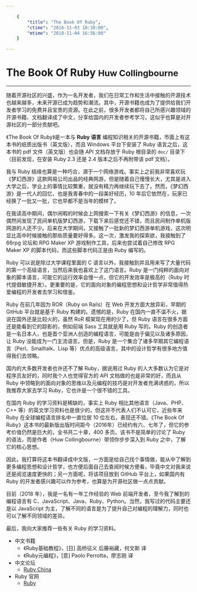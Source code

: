 ```yaml
---

	{
		"title": "The Book Of Ruby",
		"ctime": "2016-11-03 18:30:00",
		"mtime": "2018-11-04 16:56:00"
	}

---
```


# The Book Of Ruby <small class="h5 text-muted">Huw Collingbourne</small>

***

随着开源社区的兴盛，作为一名开发者，我们在日常工作和生活中接触的开源技术也越来越多，未来开源已成为趋势和潮流。其中，开源书籍也成为了提供给我们开发者学习的免费并且宝贵的资源。在此之前，很多开发者都将自己所感兴趣领域的开源书籍、文档翻译成了中文，分享给国内的开发者参考学习，这似乎也算是对开源社区的一部分贡献吧。

《The Book Of Ruby》是一本与 **Ruby 语言** 编程知识相关的开源书籍，市面上有这本书的纸质出版书（英文版），而且 Windows 平台下安装了 Ruby 语言之后，这本书的 pdf 文件（英文版）也会随 API 文档存放于 Ruby 根目录的 `doc/` 目录下（目前发现，在安装 Ruby 2.3 还是 2.4 版本之后不再附带该 pdf 文档）。

我与 Ruby 结缘也算是一种巧合，源于一个网络游戏。事实上之前我非常喜欢玩《梦幻西游》这款网易公司出品的经典网游，但是随着自己慢慢长大，尤其是进入大学之后，学业上的事情比较繁重，就没有精力再继续玩下去了。然而，《梦幻西游》是一代人的回忆，也是我青春中的一段美好经历，10 年后它依然在，玩家已经换了一批又一批，它也早都不是当年的模样了。

在我读高中期间，偶尔闲暇的时候会上网搜索一下有关《梦幻西游》的信息，一次偶然间发现了民间单机版梦幻西游，下载下来后感觉还不错，而且民间制作单机版网游的人还不少。后来在大学期间，又接触了一批新的梦幻西游单机游戏，这次明显比高中时候接触的那些质量要好得多。这一次，激发我的探索欲，我接触到了 66rpg 论坛和 RPG Maker XP 游戏制作工具，后来也尝试着自己修改 RPG Maker XP 的脚本代码，而这些脚本代码正是由 Ruby 编写的。

Ruby 可以说是除过大学课程里面的 C 语言以外，我接触到并且用来写了大量代码的第一个高级语言，当然后来我也喜欢上了这门语言。Ruby 是一门纯粹的面向对象的脚本语言，可能它的运行效率会慢一点，但它的开发效率是极高的（Ruby 时代提倡敏捷开发）。更重要的是，它的面向对象的编程思想和设计哲学非常值得热爱编程的开发者去学习和借鉴。

Ruby 在前几年因为 ROR（Ruby on Rails）在 Web 开发方面大放异彩，早期的 GitHub 平台就是基于 Ruby 构建的。遗憾的是，Ruby 在国内一直不温不火，据说在国外还是比较火的，虽然 RoR 框架现在用的少了，但 Ruby 语言在很多方面还是能看到它的踪影的，例如前端 Sass 工具就是用 Ruby 写的。Ruby 的创造者是一名日本人，也是首个亚洲人创造的编程语言，可能是由于偏见以及诸多原因，让 Ruby 没能成为一门主流语言。但是，Ruby 是一个集合了诸多早期其它编程语言（Perl、Smalltalk、Lisp 等）优点的高级语言，其中的设计哲学有很多地方值得我们去领略。

国内的大多数开发者也许还不了解 Ruby，据说用过 Ruby 的人大多数认为它是对程序员友好的，同时我个人也觉得官方的 API 文档做的也是非常的好，而且从 Ruby 中领略到的面向对象的思维以及元编程的技巧是对开发者充满诱惑的，所以我推荐大家去学习 Ruby，它也许是一个很不错的工具。

在国内 Ruby 的学习资料是稀缺的，事实上 Ruby 相比其他语言（Java、PHP、C++ 等）的英文学习资料也是很少的，但这并不代表人们不认可它，近些年来 Ruby 在全球编程语言排名中一直位居 10 位左右，表现还不错。《The Book Of Ruby》这本书的最新版出版时间距今（2016年）已经约有六、七年了，但它的参考价值仍然是巨大的，全书共二十章，400 多页。该书不是简单的讨论了 Ruby 的语法，而是作者（Huw Collingbourne）带领你步步深入到 Ruby 之中，了解它的核心思想。

因此，我打算将这本书翻译成中文版，一方面是给自己找个事情做，能从中了解到更多编程思想和设计哲学，也方便后面自己去查阅时候方便看，毕竟中文对我来说还是阅览速度更快的；另一方面呢，将该项目放到 GitHub 平台上，如果国内有 Ruby 的开发者感兴趣可以作为参考，也算是为开源社区做一点点贡献。

目前（2018 年），我是一名有一年工作经验的 Web 前端开发者，至今我了解到的编程语言有 C、JavaScript、Java、Ruby、Python。当然，我写过的代码主要还是以 JavaScript 为主，了解不同的语言是为了提升自己对编程的理解力，同时也可以了解不同领域的差异。

最后，我向大家推荐一些有关 Ruby 的学习资料。

- 中文书籍
  - 《Ruby基础教程》，[日] 高桥征义 后藤裕藏，何文斯 译
  - 《Ruby元编程》，[意] Paolo Perrotta，廖志刚 译
- 中文论坛
  - <a href="http://ruby-china.org/" target="_blank">Ruby China</a>
- Ruby 官网
  - <a href="http://www.ruby-lang.org/zh_cn/" target="_blank">Ruby</a>